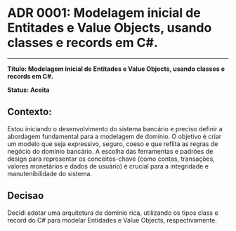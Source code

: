 # ADR 0001: Modelagem inicial de Entitades e Value Objects, usando classes e records em C#.

---

**Titulo: Modelagem inicial de Entitades e Value Objects, usando classes e records em C#.**

**Status: Aceita**

## Contexto:

Estou iniciando o desenvolvimento do sistema bancário e preciso definir a abordagem fundamental para a modelagem de domínio. O objetivo é criar um modelo que seja expressivo, seguro, coeso e que reflita as regras de negócio do domínio bancário. A escolha das ferramentas e padrões de design para representar os conceitos-chave (como contas, transações, valores monetários e dados de usuário) é crucial para a integridade e manutenibilidade do sistema.

## Decisao
Decidi adotar uma arquitetura de domínio rica, utilizando os tipos class e record do C# para modelar Entidades e Value Objects, respectivamente.

